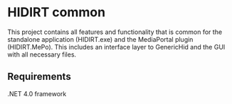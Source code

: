 HIDIRT common
=============

This project contains all features and functionality that is common for the standalone application (HIDIRT.exe) and the MediaPortal plugin (HIDIRT.MePo). This includes an interface layer to GenericHid and the GUI with all necessary files.

Requirements
------------
.NET 4.0 framework
